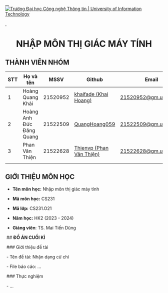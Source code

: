 

<p align="center">

  <a href="https://www.uit.edu.vn/" title="Trường Đại học Công nghệ Thông tin" style="border: none;">

    <img src="https://i.imgur.com/WmMnSRt.png" alt="Trường Đại học Công nghệ Thông tin | University of Information Technology">

  </a>

</p>

  

<h1 align="center"><b>NHẬP MÔN THỊ GIÁC MÁY TÍNH</b></h>



## THÀNH VIÊN NHÓM

| STT | Họ và tên                | MSSV     | Github                                                  | Email                  |
| --- | ------------------------ | -------- | ------------------------------------------------------- | ---------------------- |
| 1   | Hoàng Quang Khải         | 21520952 | [khaifade (Khai Hoang)](https://github.com/khaifade)    | 21520952@gm.uit.edu.vn |
| 2   | Hoàng Anh Đức Đăng Quang | 21522509 | [QuangHoang059 ](https://github.com/QuangHoang059)      | 21522509@gm.uit.edu.vn |
| 3   | Phan Văn Thiện           | 21522628 | [Thienvp (Phan Văn Thiện)](https://github.com/Thienvp) | 21522628@gm.uit.edu.vn |
|     |                          |          |                                                         |                        |
## GIỚI THIỆU MÔN HỌC

* **Tên môn học:** Nhập môn thị giác máy tính

* **Mã môn học:** CS231

* **Mã lớp:** CS231.O21

* **Năm học:** HK2 (2023 - 2024)

* **Giảng viên**: TS. Mai Tiến Dũng

 ## **ĐỒ ÁN CUỐI KÌ**

 ### Giới thiệu đề tài

 - Tên đề tài: Nhận dạng cử chỉ

 - File báo cáo: ...

 ### Thực nghiệm

 - ...
